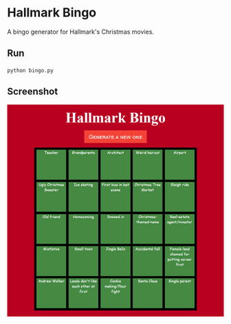 # Hallmark Bingo
A bingo generator for Hallmark's Christmas movies.

## Run
`python bingo.py`

## Screenshot
![screenshot](screenshot.png)
